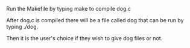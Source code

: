 Run the Makefile by typing make to compile dog.c

After dog.c is compiled there will be a file called dog that can be run by typing ./dog.

Then it is the user's choice if they wish to give dog files or not.
